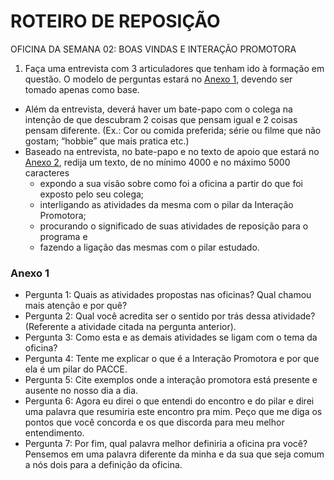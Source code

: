 # ROTEIRO DE REPOSIÇÃO

OFICINA DA SEMANA 02: BOAS VINDAS E INTERAÇÃO PROMOTORA
1. Faça uma entrevista com 3 articuladores que tenham ido à formação em questão. O modelo de perguntas estará no [Anexo 1](#Anexo-1), devendo ser tomado apenas como base.
- Além da entrevista, deverá haver um bate-papo com o colega na intenção de que descubram 2 coisas que pensam igual e 2 coisas pensam diferente. (Ex.: Cor ou comida preferida; série ou filme que não gostam; “hobbie” que mais pratica etc.)
- Baseado na entrevista, no bate-papo e no texto de apoio que estará no [Anexo 2](texto_de_apoio.pdf), redija um texto, de no mínimo 4000 e no máximo 5000 caracteres
    - expondo a sua visão sobre como foi a oficina a partir do que foi exposto pelo seu colega;
    - interligando as atividades da mesma com o pilar da Interação Promotora;
    - procurando o significado de suas atividades de reposição para o programa e 
    - fazendo a ligação das mesmas com o pilar estudado.




### Anexo 1

- Pergunta 1: Quais as atividades propostas nas oficinas? Qual chamou mais atenção e por quê?
- Pergunta 2: Qual você acredita ser o sentido por trás dessa atividade? (Referente a atividade citada na pergunta anterior).
- Pergunta 3: Como esta e as demais atividades se ligam com o tema da oficina?
- Pergunta 4: Tente me explicar o que é a Interação Promotora e por que ela é um pilar do PACCE.
- Pergunta 5: Cite exemplos onde a interação promotora está presente e ausente no nosso dia a dia.
- Pergunta 6: Agora eu direi o que entendi do encontro e do pilar e direi uma palavra que resumiria este encontro pra mim. Peço que me diga os pontos que você concorda e os que discorda para meu melhor entendimento.
- Pergunta 7: Por fim, qual palavra melhor definiria a oficina pra você? Pensemos em uma palavra diferente da minha e da sua que seja comum a nós dois para a definição da oficina.
